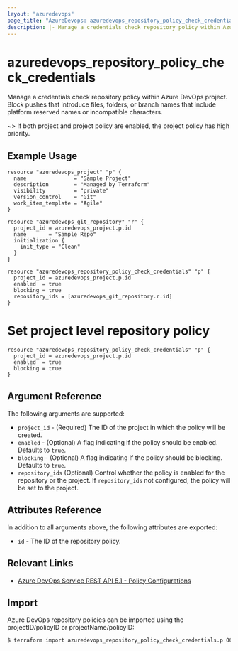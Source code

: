 ```yaml
---
layout: "azuredevops"
page_title: "AzureDevops: azuredevops_repository_policy_check_credentials"
description: |- Manage a credentials check repository policy within Azure DevOps project.
---
```


# azuredevops_repository_policy_check_credentials

Manage a credentials check repository policy within Azure DevOps project. Block pushes that introduce files, folders, or branch names that include platform reserved names or incompatible characters.

~> If both project and project policy are enabled, the project policy has high priority.

## Example Usage

```hcl
resource "azuredevops_project" "p" {
  name               = "Sample Project"
  description        = "Managed by Terraform"
  visibility         = "private"
  version_control    = "Git"
  work_item_template = "Agile"
}

resource "azuredevops_git_repository" "r" {
  project_id = azuredevops_project.p.id
  name       = "Sample Repo"
  initialization {
    init_type = "Clean"
  }
}

resource "azuredevops_repository_policy_check_credentials" "p" {
  project_id = azuredevops_project.p.id
  enabled  = true
  blocking = true
  repository_ids = [azuredevops_git_repository.r.id]
}
```

# Set project level repository policy
```hcl
resource "azuredevops_repository_policy_check_credentials" "p" {
  project_id = azuredevops_project.p.id
  enabled  = true
  blocking = true
}
```

## Argument Reference

The following arguments are supported:

- `project_id` - (Required) The ID of the project in which the policy will be created.
- `enabled` - (Optional) A flag indicating if the policy should be enabled. Defaults to `true`. 
- `blocking` - (Optional) A flag indicating if the policy should be blocking. Defaults to `true`.
- `repository_ids` (Optional) Control whether the policy is enabled for the repository or the project. If `repository_ids` not configured, the policy will be set to the project.

## Attributes Reference

In addition to all arguments above, the following attributes are exported:

- `id` - The ID of the repository policy.

## Relevant Links

- [Azure DevOps Service REST API 5.1 - Policy Configurations](https://docs.microsoft.com/en-us/rest/api/azure/devops/policy/configurations/create?view=azure-devops-rest-5.1)

## Import

Azure DevOps repository policies can be imported using the projectID/policyID or projectName/policyID:

```sh
$ terraform import azuredevops_repository_policy_check_credentials.p 00000000-0000-0000-0000-000000000000/0
```
